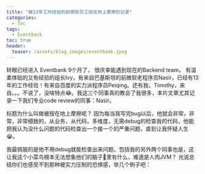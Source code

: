 ```yaml
---
title: "被13年工作经验的前微软员工按在地上摩擦的记录"
categories:
  - Tec
tags:
  - Eventbank
toc: true
header:
  teaser: /assets/blog_images/eventbank.jpeg
---
```

转眼已经进入 Eventbank 9个月了， 很庆幸能遇到现在的Backend team， 有温柔体贴的又有经验的组长Ivy，有来自巴基斯坦的前微软老程序员Nasir，已经有13年的工作经验！有来自百度的实力派程序员Peiqing。还有我，Timothy，来自。。。不说了，没啥特点😂。我这三个同事真的教会了我很多，本片文章尤其记录一下我们专业code review的同事：Nasir。

标题为什么叫做被按在地上摩擦呢？ 因为每当我写完bug以后，他就会非常，非常，非常细致的，从业务，从代码，多维度，无需debug的检查我的代码，他能把我认为没什么问题的代码检查出一个接一个的严重问题，直到让我怀疑人生😭。

我最佩服的是他不用debug就能检查出来问题。包括我的另外两个同事也是，这让我这个小菜鸟根本无法想象他们的脑子🧠里有什么，难道是人肉JVM？
光说总结你们也感受不到那种被实力压制的恐惧感，举几个例子吧：


